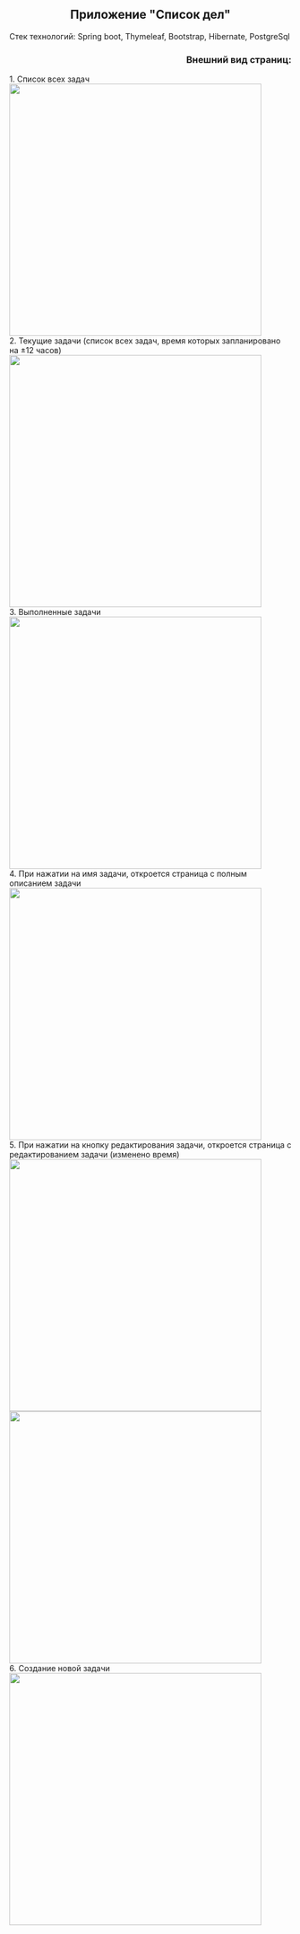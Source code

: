 <h2 align="center">Приложение "Список дел"</h2>
<p align="justify">Стек технологий: Spring boot, Thymeleaf, Bootstrap, Hibernate, PostgreSql</p>
<h3 align="right">Внешний вид страниц:</h3>
<div>1. Список всех задач</div>
<img src="https://github.com/Katerina163/job4j_todo/assets/79073032/b33c4994-9220-45c6-83d3-90c95bb493bb.png" width="450"/>

<div>2. Текущие задачи (список всех задач, время которых запланировано на ±12 часов)</div>
<img src="https://github.com/Katerina163/job4j_todo/assets/79073032/c27ece15-7455-402e-9aed-9c9d8a57eafe.png" width="450"/>

<div>3. Выполненные задачи</div>
<img src="https://github.com/Katerina163/job4j_todo/assets/79073032/744ac2d0-7d25-46e7-b5e6-486060115126.png" width="450"/>

<div>4. При нажатии на имя задачи, откроется страница с полным описанием задачи</div>
<img src="https://github.com/Katerina163/job4j_todo/assets/79073032/f37bbcce-6ff0-40c0-b5c4-d5e188936023.png" width="450"/>

<div>5. При нажатии на кнопку редактирования задачи, откроется страница с редактированием задачи (изменено время)</div>
<img src="https://github.com/Katerina163/job4j_todo/assets/79073032/2b24a5cc-efe3-4289-9dac-362ae06ed80a.png" width="450"/>
<div><img src="https://github.com/Katerina163/job4j_todo/assets/79073032/bab4fbdf-ff28-444b-aa20-d1b31cd62dea.png" width="450"/></div>

<div>6. Создание новой задачи</div>
<img src="https://github.com/Katerina163/job4j_todo/assets/79073032/20d7a1fa-4eb2-4218-a8b1-302b117aa9cd.png" width="450"/>
